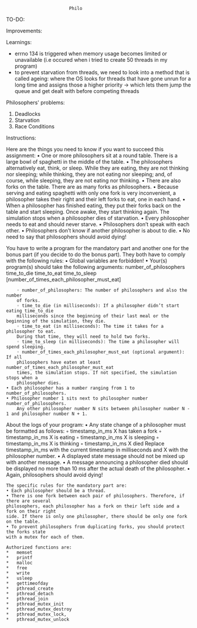 							Philo

TO-DO:


Improvements:



Learnings:
- errno 134 is triggered when memory usage becomes limited or unavailable (i.e occured when i tried to create 50 threads in my program)
- to prevent starvation from threads, we need to look into a method that is called ageing: where the OS looks for threads that have gone unrun for a long time and assigns those a higher priority -> which lets them jump the queue and get dealt with before competing threads

Philosophers' problems:
1. Deadlocks
2. Starvation
3. Race Conditions



Instructions:

Here are the things you need to know if you want to succeed this assignment:
	• One or more philosophers sit at a round table.
		There is a large bowl of spaghetti in the middle of the table.
	• The philosophers alternatively eat, think, or sleep.
		While they are eating, they are not thinking nor sleeping;
		while thinking, they are not eating nor sleeping;
		and, of course, while sleeping, they are not eating nor thinking.
	• There are also forks on the table. There are as many forks as philosophers.
	• Because serving and eating spaghetti with only one fork is very inconvenient, a
	philosopher takes their right and their left forks to eat, one in each hand.
	• When a philosopher has finished eating, they put their forks back on the table and
	start sleeping. Once awake, they start thinking again. The simulation stops when
	a philosopher dies of starvation.
	• Every philosopher needs to eat and should never starve.
	• Philosophers don’t speak with each other.
	• Philosophers don’t know if another philosopher is about to die.
	• No need to say that philosophers should avoid dying!

You have to write a program for the mandatory part and another one for the bonus part
(if you decide to do the bonus part). They both have to comply with the following rules:
	• Global variables are forbidden!
	• Your(s) program(s) should take the following arguments:
	number_of_philosophers 
	time_to_die
	time_to_eat
	time_to_sleep
	[number_of_times_each_philosopher_must_eat]
	
		◦ number_of_philosophers: The number of philosophers and also the number
		of forks.
		◦ time_to_die (in milliseconds): If a philosopher didn’t start eating time_to_die
		milliseconds since the beginning of their last meal or the beginning of the simulation, they die.
		◦ time_to_eat (in milliseconds): The time it takes for a philosopher to eat.
		During that time, they will need to hold two forks.
		◦ time_to_sleep (in milliseconds): The time a philosopher will spend sleeping.
		◦ number_of_times_each_philosopher_must_eat (optional argument): If all
		philosophers have eaten at least number_of_times_each_philosopher_must_eat
		times, the simulation stops. If not specified, the simulation stops when a
		philosopher dies.
	• Each philosopher has a number ranging from 1 to number_of_philosophers.
	• Philosopher number 1 sits next to philosopher number number_of_philosophers.
		Any other philosopher number N sits between philosopher number N - 1 and philosopher number N + 1.

About the logs of your program:
	• Any state change of a philosopher must be formatted as follows:
		◦ timestamp_in_ms X has taken a fork
		◦ timestamp_in_ms X is eating
		◦ timestamp_in_ms X is sleeping
		◦ timestamp_in_ms X is thinking
		◦ timestamp_in_ms X died
	Replace timestamp_in_ms with the current timestamp in milliseconds
	and X with the philosopher number.
	• A displayed state message should not be mixed up with another message.
	• A message announcing a philosopher died should be displayed no more than 10 ms
	after the actual death of the philosopher.
	• Again, philosophers should avoid dying!

	The specific rules for the mandatory part are:
	• Each philosopher should be a thread.
	• There is one fork between each pair of philosophers. Therefore, if there are several
	philosophers, each philosopher has a fork on their left side and a fork on their right
	side. If there is only one philosopher, there should be only one fork on the table.
	• To prevent philosophers from duplicating forks, you should protect the forks state
	with a mutex for each of them.

	Authorized functions are:
	*	memset
	*	printf
	*	malloc
	*	free
	*	write
	*	usleep
	*	gettimeofday
	*	pthread_create
	*	pthread_detach
	*	pthread_join
	*	pthread_mutex_init
	*	pthread_mutex_destroy
	*	pthread_mutex_lock,
	*	pthread_mutex_unlock